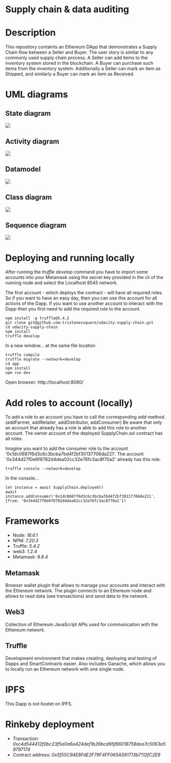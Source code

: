 # Supply chain & data auditing

# Description

This repository containts an Ethereum DApp that demonstrates a Supply Chain flow between a Seller and Buyer. The user story is similar to any commonly used supply chain process. A
Seller can add items to the inventory system stored in the blockchain. A Buyer can purchase such items from the inventory system. Additionally a Seller can mark an item as Shipped,
and similarly a Buyer can mark an item as Received.

# UML diagrams

## State diagram

![](images/state-diagram.png)

## Activity diagram

![](images/activity-diagram.png)

## Datamodel

![](images/datamodel.png)

## Class diagram

![](images/class-diagram.png)

## Sequence diagram

![](images/sequence-diagram.png)

# Deploying and running locally

After running the *truffle develop* command you have to import some accounts into your Metamask using the secret key provided in the cli of the running node and select the
Localhost 8545 network.

The first account - which deploys the contract - will have all required roles. So if you want to have an easy day, then you can use this account for all actions of the Dapp. If you
want to use another account to interact with the Dapp then you first need to add the required role to the account.

```
npm install -g truffle@5.4.2
git clone git@github.com:tristanessquare/udacity-supply-chain.git
cd udacity-supply-chain
npm install
truffle develop
```

In a new window... at the same file location

```
truffle compile
truffle migrate --network=develop
cd app
npm install
npm run dev
```

Open browser: http://localhost:8080/

# Add roles to account (locally)

To add a role to an account you have to call the corresponding *add*-method. (addFarmer, addRetailer, addDistributor, addConsumer)
Be aware that only an account that already has a role is able to add this role to another account. The owner account of the deployed SupplyChain.sol contract has all roles.

Imagine you want to add the consumer role to the account '0x1dc0687f6d3c6c3bcba7bd4f2bf30137706da221'. The account '0x344d27f0e6f8782d4dea02cc32e76fc3ac8f70a2' already has this
role.

```
truffle console --network=develop
```

In the console...

```
let instance = await SupplyChain.deployed()
await instance.addConsumer('0x1dc0687f6d3c6c3bcba7bd4f2bf30137706da221', {from: '0x344d27f0e6f8782d4dea02cc32e76fc3ac8f70a2'})
```

# Frameworks

- Node:     *16.6.1*
- NPM:      *7.20.3*
- Truffle:  *5.4.2*
- web3:     *1.2.4*
- Metamask: *9.8.4*

## Metamask

Browser wallet plugin that allows to manage your accounts and interact with the Ethereum network. The plugin connects to an Ethereum node and allows to read data (see transactions)
and send data to the network.

## Web3

Collection of Ethereum JavaScript APIs used for communication with the Ethereum network.

## Truffle

Development environment that makes creating, deploying and testing of Dapps and SmartContracts easier. Also includes Ganache, which allows you to locally run an Ethereum network
with one single node.

# IPFS

This Dapp is not hostet on IPFS.

# Rinkeby deployment

- Transaction: *0xc4d544412f0bc23f5a0a6a424def1b26bcd95f66018758dea7c5063a59797174*
- Contract address: *0x5f55C94E8FdE2F79F4FF065A591713b7113fC2E9*
